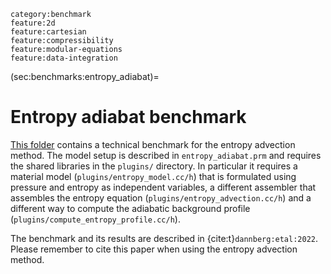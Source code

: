 ```{tags}
category:benchmark
feature:2d
feature:cartesian
feature:compressibility
feature:modular-equations
feature:data-integration
```

(sec:benchmarks:entropy_adiabat)=
# Entropy adiabat benchmark

[This folder](https://github.com/geodynamics/aspect/tree/main/benchmarks/entropy_adiabat)
contains a technical benchmark for the entropy advection method.
The model setup is described in `entropy_adiabat.prm` and requires the shared
libraries in the `plugins/` directory. In particular it requires a material
model (`plugins/entropy_model.cc/h`) that is formulated using pressure and entropy as independent variables, a different assembler that assembles the entropy equation (`plugins/entropy_advection.cc/h`) and a different way to compute the adiabatic background profile (`plugins/compute_entropy_profile.cc/h`).

The benchmark and its results are described in {cite:t}`dannberg:etal:2022`. Please remember to cite this paper when using the entropy advection method.

